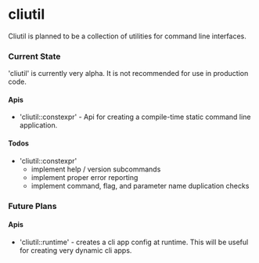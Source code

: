 # cliutil
Cliutil is planned to be a collection of utilities for command line interfaces.

### Current State
'cliutil' is currently very alpha.  It is not recommended for use in production code.

#### Apis
- 'cliutil::constexpr' - Api for creating a compile-time static command line application.

#### Todos
- 'cliutil::constexpr'
    - implement help / version subcommands
    - implement proper error reporting
    - implement command, flag, and parameter name duplication checks

### Future Plans
#### Apis
- 'cliutil::runtime' - creates a cli app config at runtime. This will be useful for creating very dynamic cli apps.
